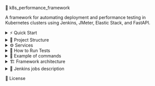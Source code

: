 🚀 k8s_performance_framework

A framework for automating deployment and performance testing in Kubernetes clusters using Jenkins, JMeter, Elastic Stack, and FastAPI.

<details>

<summary>⚡ Quick Start</summary>

### Prerequisites  
- Installed docker
- Kubernetes cluster

### Steps  
1. Clone repository	
```
git clone https://github.com/youketero/k8s_performance_framework.git && cd k8s_performance_framework
```
2. Run deploy_framework_(win or linux).sh file
```
./deploy_framework_win.sh
```
3. Navigate to Jenkins. **http://localhost:30080**  
4. Choose **start_jmeter_test job**. 1 run will always fails. During 2 run with selected parameters   
5. Open in browser Kibana address **http://localhost:32343** with credentials 📊  
user: elastic. Code below hot to get password
```
kubectl get secret elasticsearch-es-elastic-user -n performance -o go-template='{{.data.elastic | base64decode}}'
```
6. Import objects that located in dashboards folder.   
File name is **kibana_objects_jmeter.ndjson**  
Navigate to Stack Management -> Saved objects -> Import  
7. Open imported dashboard and check metrics  

</details>

<details>

<summary> 📂 Project Structure </summary>
  
```
k8s_performance_framework/
│   README.md
│
├───eck
│   │   kustomization.yaml
│   │
│   ├───elasticsearch
│   │       deployment.yaml
│   │       sc.yaml
│   │
│   ├───filebeat
│   │       ds.yaml
│   │       fastapp-logs-pvc.yaml
│   │       jmeter-logs-pvc.yaml
│   │
│   ├───kibana
│   │   │   deployment.yaml
│   │   │
│   │   └───dashboards
│   │           kibana_objects_jmeter.ndjson
│   │
│   ├───logstash
│   │       deployment.yaml
│   │
│   └───metricbeat
│           cr.yaml
│           crb.yaml
│           ds.yaml
│           sa.yaml
│
├───fast_api
│   │   deployment.yaml
│   │   Dockerfile
│   │   kustomization.yaml
│   │   requirements.txt
│   │   svc.yaml
│   │
│   └───app
│           main.py
│
├───img
│       arhitecture_scheme.svg
│
├───jenkins
│   │   crb.yaml
│   │   deployment.yaml
│   │   Dockerfile
│   │   jenkins_casc.yaml
│   │   kustomization.yaml
│   │   plugins.txt
│   │   pvc.yaml
│   │   sa.yaml
│   │   svc.yaml
│   │
│   └───jobs
│           deploy_eck.Jenkinsfile
│           deploy_jmeter_cluster.Jenkinsfile
│           deploy_stop_fastapp.Jenkinsfile
│           start_jmeter_test.Jenkinsfile
│           stop_eck.Jenkinsfile
│           stop_jmeter_cluster.Jenkinsfile
│           stop_jmeter_test.Jenkinsfile
│
├───jmeter
│   │   Dockerfile
│   │   kustomization.yaml
│   │   master.yaml
│   │   slave.yaml
│   │   slave_svc.yaml
│   │
│   └───scripts
│       │   Fastapp.jmx
│       │   Google_basic.jmx
│       │
│       └───data
│               data.csv
│               data_nosplit.csv
│
├───namespaces
│       performance_ns.yaml
│
└───scripts
        deploy_eck.sh
        deploy_fastapp.sh
        deploy_framework_linux.sh
        deploy_framework_win.sh
        deploy_jenkins.sh
        deploy_jmeter.sh
        stop_eck.sh
        stop_fastapp.sh
        stop_jenkins.sh
        stop_jmeter.sh
```

</details>

<details>

<summary>⚙️ Services</summary>
  
| Service       | Link                    | Description                                                                   |   
| :------------ | :--------------------   | :---------------------------------------------------------------------------  | 
| Jenkins       | http://localhost:30080  | Service for automation of cluster process and test runs                       |
| Kibana        | http://localhost:32343  | Service for monitoring cluster metrics and test results                       |
| Fastapp       | http://localhost:30000  | Testing wrote using FastAPI service for load tests                            |
|               | Internal links          |                                                                               |
| ECK operator  | -                       | The ECK is a k8s operator for automating processes in k8s                     |
| Elasticserch  | http://localhost:9200   | Distributed search and analytics engine                                       |
| Logstash      | http://localhost:5044   | Service that ingests data, processes it, and ships it for storage or analysis |
| Filebeat      | -                       | Service that monitors log files or directories and forwards them              |
| Metricbeat    | -                       | Service that collects metrics like CPU, memory, disk usage etc.               |
| Jmeter master | -                       | Controller node for distributed orchestratation of JMeter test execution      |
| Jmeter slave  | -                       | Distributed Worker node  that receives instructions from the master node      |

</details>

<details>

<summary>🏃 How to Run Tests</summary>

</details>

<details>  
<summary>📝 Example of commands</summary>
   
Deploy service  

```
#Deploy ECK operator  
kubectl create -f https://download.elastic.co/downloads/eck/3.1.0/crds.yaml  
kubectl apply -f https://download.elastic.co/downloads/eck/3.1.0/operator.yaml  
# Deploy elasticsearch service  
kubectl apply -f elasticsearch.yaml  
# Other options: kibana, logstash, filebeat, metribeat, fastapp, jmeter_s, jmeter_m, jenkins  
``` 

Stop service  

```
#Stop ECK operator  
kubectl delete -f https://download.elastic.co/downloads/eck/3.1.0/operator.yaml  
kubectl delete -f https://download.elastic.co/downloads/eck/3.1.0/crds.yaml  
kubectl delete ns elastic-system  
kubectl delete crd elasticsearches.elasticsearch.k8s.elastic.co  
kubectl delete crd kibanas.kibana.k8s.elastic.co  
kubectl delete crd beats.beat.k8s.elastic.co  
kubectl delete crd agents.agent.k8s.elastic.co  
kubectl delete crd enterprisesearches.enterprisesearch.k8s.elastic.co  
kubectl delete crd stackconfigpolicies.stackconfigpolicy.k8s.elastic.co  
# Stop elasticsearch service  
kubectl delete -f elasticsearch.yaml  
# Other options: kibana, logstash, filebeat, metribeat, fastapp, jmeter_s, jmeter_m, jenkins  
``` 

Get Elasticsearh password(for kibana service)  

```
kubectl get secret elasticsearch-es-elastic-user -n performance -o go-template='{{.data.elastic | base64decode}}'
```

Run sh script  

```
# Run deploy script on win using powershell  
./deploy_framework_win.sh
# Run deploy script on linux  
deploy_framework_linux.sh
```

How to build own docker image for jenkins  

```
docker build -t jenkins_test:latest ./jenkins
docker tag jenkins_test:latest <your_docker_user>/jenkins-agent:k8s
docker push <your_docker_user>/jenkins-agent:k8s
```

How to build own docker image for jmeter  

```
docker build -t jmeter:latest ./jmeter
docker tag jenkins_test:latest <your_docker_user>/jmeter:k8s
docker push <your_docker_user>/jmeter:k8s
```

</details>

<details>  

<summary> 🏗️ Framework architecture</summary>  

![alt-текст](https://github.com/youketero/k8s_performance_framework/blob/main/img/arhitecture_scheme.svg "Arhitecture scheme")

</details>  

<details>  

<summary> 🤖 Jenkins jobs description </summary>


| Name | Description | Parameters | Parameters type | Parameters description | Parameters defaults | Stages | Stages description |
| :--- | :---------- | :--------  | :-------------  |:---------------------  |:------------------  |:-----  |:------------------ |
| deploy_eck |	Job for deploying elk stack(elasticsearch, kibana, logstash, filebeat) | NAMESPACE | String | namespace where will be added new nodes | performance | Declarative: Checkout SCM | Checkout repository where located Jenkinsfiles |
| | | | | | | Check kubectl | Check that k8s exists |
| | | | | | | Checkout git  | Download needed repository |
| | | | | | | Recreate namespace  | Recreating namespace is not exists |
| | | | | | | Cleanup old ECK operator | Deleting ECK operator and elk stack if exists |
| | | | | | | Deploying ECK orkestrator  | Deploying ECK orkestrator |
| deploy_jmeter_cluster | Job for deploying jmeter cluster(master and slave nodes) | NAMESPACE | String | namespace where will be added new nodes | performance | Declarative: Checkout SCM | Checkout repository where located Jenkinsfiles |
| | | SLAVESNUM | String | number of slavees that will be deployed | 3 | Checkout git | Download needed repository|
| | | | | | | Check replica number | Checking that replica numbers is not higher that 10(default value. Added to prevent too large values) |
| | | | | | | Recreating jmeter deployment | Creating jmeter cluster with master and needed nodes |
| deploy_stop_fastapp | Job for deploying and stoping fastapi app | NAMESPACE | String | namespace where will be added new nodes | performance | Declarative: Checkout SCM | Checkout repository where located Jenkinsfiles |
| | | ACTION | Boolean | deploy or delete fastapi application | apply(delete) | Checkout git | Download needed repository |
| | | | | | | Deploy/stop fastapp | Deploying or stopping fastapi application |
| start_jmeter_test | Job for starting jmeter test | NAMESPACE | String | namespace where will be added new nodes | performance | Declarative: Checkout SCM | Checkout repository where located Jenkinsfiles | 
| | | JMX_FILE | String | Select .jmx file that need to be executed. Example path: \jmeter\scripts | Google_basic.jmx | Download Git Repository | Downloading needed repository where located .jmx file and data files(if exists). Also if data folder not empty will be added data files. Files without _nosplit in naming will be splitted through slave nodes equally |
| | | THREADS | String | Select number of virtual threads. Selected number will be PER SLAVE node | 10 | Start jmeter test | Starting jmeter test with selected parameters |
| | | RAMP_UP |	String | RAMP_UP | 10 | Cleanup | Clean workspace folder on Jenkins pod |
| | | DURATION | String | Fill test duration in sec | 10 | | |
| | | CUSTOM_PARAMETERS | String | Add custom parameter in format param:value separated by comma | TEST_DELAY:10 | | |		
| stop_eck | Job that stopping elk stack | NAMESPACE | String | namespace where will be added new nodes | performance | Declarative: Checkout SCM | Checkout repository where located Jenkinsfiles | 
| | | | | | | Checkout git | Download needed repository |
| | | | | | | Cleanup | Clean workspace folder on Jenkins pod |       	
| stop_jmeter_cluster | Job for stopping jmeter cluster | NAMESPACE | String | namespace where will be added new nodes | performance | Declarative: Checkout SCM | Checkout repository where located Jenkinsfiles |
| | | | | | | Download git repository | Download needed repository |
| | | | | | | Stoping jmeter nodes | Stopping master and slaves nodes |     
| stop_jmeter_test | Job for stopping jmeter test | NAMESPACE | String | namespace where will be added new nodes | performance | Declarative: Checkout SCM | Checkout repository where located Jenkinsfiles |
| | | | | | | Stop Jmeter test | Stop jmeter test |  
  
</details>  
  
📄 License